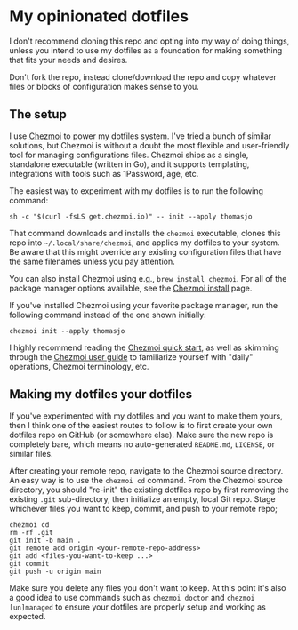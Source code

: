 # My opinionated dotfiles

I don't recommend cloning this repo and opting into my way of doing things,
unless you intend to use my dotfiles as a foundation for making something that
fits your needs and desires.

Don't fork the repo, instead clone/download the repo and copy whatever files or
blocks of configuration makes sense to you.


## The setup

I use [Chezmoi][chezmoi] to power my dotfiles system. I've tried a bunch of
similar solutions, but Chezmoi is without a doubt the most flexible and
user-friendly tool for managing configurations files. Chezmoi ships as a single,
standalone executable (written in Go), and it supports templating, integrations
with tools such as 1Password, age, etc.

The easiest way to experiment with my dotfiles is to run the following command:

```console
sh -c "$(curl -fsLS get.chezmoi.io)" -- init --apply thomasjo
```

That command downloads and installs the `chezmoi` executable, clones this repo
into `~/.local/share/chezmoi`, and applies my dotfiles to your system. Be aware
that this might override any existing configuration files that have the same filenames unless you pay attention.

You can also install Chezmoi using e.g., `brew install chezmoi`. For all of the package manager options available, see the [Chezmoi install][install] page.

If you've installed Chezmoi using your favorite package manager, run the
following command instead of the one shown initially:

```console
chezmoi init --apply thomasjo
```

I highly recommend reading the [Chezmoi quick start][quick-start], as well as
skimming through the [Chezmoi user guide][user-guide] to familiarize yourself
with "daily" operations, Chezmoi terminology, etc.


## Making my dotfiles your dotfiles

If you've experimented with my dotfiles and you want to make them yours, then I
think one of the easiest routes to follow is to first create your own dotfiles
repo on GitHub (or somewhere else). Make sure the new repo is completely bare,
which means no auto-generated `README.md`, `LICENSE`, or similar files.

After creating your remote repo, navigate to the Chezmoi source directory. An
easy way is to use the `chezmoi cd` command. From the Chezmoi source directory,
you should "re-init" the existing dotfiles repo by first removing the existing
`.git` sub-directory, then initialize an empty, local Git repo. Stage whichever
files you want to keep, commit, and push to your remote repo;

```console
chezmoi cd
rm -rf .git
git init -b main .
git remote add origin <your-remote-repo-address>
git add <files-you-want-to-keep ...>
git commit
git push -u origin main
```

Make sure you delete any files you don't want to keep. At this point it's also
a good idea to use commands such as `chezmoi doctor` and `chezmoi [un]managed`
to ensure your dotfiles are properly setup and working as expected.


<!-- References -->
[chezmoi]: https://www.chezmoi.io/
[install]: https://www.chezmoi.io/install/
[quick-start]: https://www.chezmoi.io/quick-start/
[1password]: https://1password.com/
[age]: https://github.com/FiloSottile/age
[user-guide]: https://www.chezmoi.io/user-guide/command-overview/
